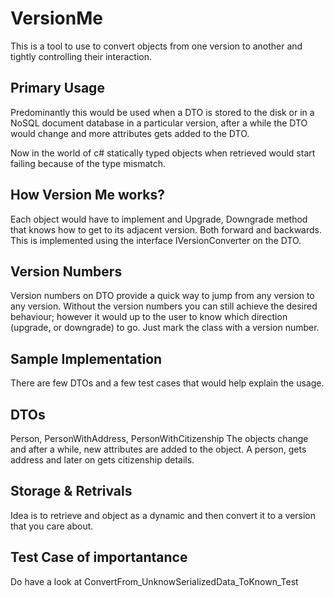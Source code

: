VersionMe
=========
This is a tool to use to convert objects from one version to another and tightly controlling their interaction. 

## Primary Usage

Predominantly this would be used when a DTO is stored to the disk or in a NoSQL document database in a particular version, 
after a while the DTO would change and more attributes gets added to the DTO. 

Now in the world of c# statically typed objects when retrieved would start failing because of the type mismatch. 

## How Version Me works?

Each object would have to implement and Upgrade, Downgrade method that knows how to get to its adjacent version. 
Both forward and backwards. This is implemented using the interface IVersionConverter on the DTO.

## Version Numbers

Version numbers on DTO provide a quick way to jump from any version to any version. Without the version numbers you can still
achieve the desired behaviour; however it would up to the user to know which direction (upgrade, or downgrade) to go. 
Just mark the class with a version number. 

## Sample Implementation 

There are few DTOs and a few test cases that would help explain the usage. 

## DTOs

Person, PersonWithAddress, PersonWithCitizenship
The objects change and after a while, new attributes are added to the object. 
A person, gets address and later on gets citizenship details. 

## Storage & Retrivals

Idea is to retrieve and object as a dynamic and then convert it to a version that you care about. 

## Test Case of importantance 

Do have a look at ConvertFrom_UnknowSerializedData_ToKnown_Test
